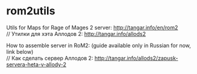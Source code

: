 # rom2utils
Utils for Maps for Rage of Mages 2 server: http://tangar.info/en/rom2                              
// Утилки для хэта Аллодов 2: http://tangar.info/allods2

How to assemble server in RoM2: (guide available only in Russian for now, link below)                    
// Как сделать сервер Аллодов 2: http://tangar.info/allods2/zapusk-servera-heta-v-allody-2
